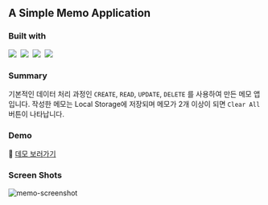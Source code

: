 ## A Simple Memo Application

### Built with

<img src="https://img.shields.io/badge/React-61DAFB?style=flat-square&logo=React&logoColor=white"/>&nbsp;&nbsp;<img src="https://img.shields.io/badge/Redux-764ABC?style=flat-square&logo=Redux&logoColor=white"/>&nbsp;&nbsp;<img src="https://img.shields.io/badge/Styled Components-DB7093?style=flat-square&logo=styled%2Dcomponents&logoColor=white"/>&nbsp;&nbsp;<img src="https://img.shields.io/badge/Vercel-000000?style=flat-square&logo=Vercel&logoColor=white"/>
<br />

### Summary

기본적인 데이터 처리 과정인 `CREATE`, `READ`, `UPDATE`, `DELETE` 를 사용하여 만든 메모 앱입니다. 작성한 메모는 Local Storage에 저장되며 메모가 2개 이상이 되면 `Clear All` 버튼이 나타납니다.
<br />

### Demo

:link: <a href="https://juns-memo.vercel.app/" target="_blank">데모 보러가기</a>
<br />

### Screen Shots

![memo-screenshot](https://user-images.githubusercontent.com/77159230/127271661-6490558e-aed5-4df7-ac00-19096efd4108.png)
